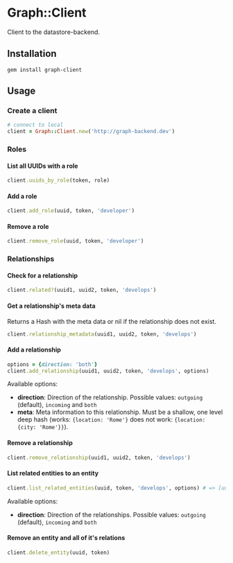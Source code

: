 # Graph::Client

Client to the datastore-backend.

## Installation

```
gem install graph-client
```

## Usage

### Create a client
```ruby
# connect to local
client = Graph::Client.new('http://graph-backend.dev')
```

### Roles

#### List all UUIDs with a role

```ruby
client.uuids_by_role(token, role)
```

#### Add a role

```ruby
client.add_role(uuid, token, 'developer')
```

#### Remove a role

```ruby
client.remove_role(uuid, token, 'developer')
```

### Relationships

#### Check for a relationship

```ruby
client.related?(uuid1, uuid2, token, 'develops')
```

#### Get a relationship's meta data

Returns a Hash with the meta data or nil if the relationship does not exist.

```ruby
client.relationship_metadata(uuid1, uuid2, token, 'develops')
```

#### Add a relationship

```ruby
options = {direction: 'both'}
client.add_relationship(uuid1, uuid2, token, 'develops', options)
```

Available options:

* **direction**: Direction of the relationship. Possible values:
  ``outgoing`` (default), ``incoming`` and ``both``
* **meta**: Meta information to this relationship. Must be a shallow, one level deep hash (works: ``{location: 'Rome'}`` does not work: ``{location: {city: 'Rome'}}``).

#### Remove a relationship

```ruby
client.remove_relationship(uuid1, uuid2, token, 'develops')
```

#### List related entities to an entity

```ruby
client.list_related_entities(uuid, token, 'develops', options) # => [uuid1, uuid2]
```

Available options:

* **direction**: Direction of the relationships. Possible values:
  ``outgoing`` (default), ``incoming`` and ``both``

#### Remove an entity and all of it's relations

```ruby
client.delete_entity(uuid, token)
```
